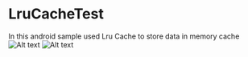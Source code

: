 # LruCacheTest
In this android sample used Lru Cache to store data in memory cache
![Alt text](/LruCacheTest/device-2019-04-19-174812.jpg?raw=true "Optional Title")
![Alt text](/LruCacheTest/device-2019-04-19-174853.jpg?raw=true "Optional Title")